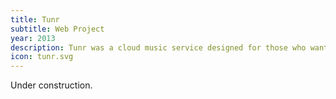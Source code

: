 ```yaml
---
title: Tunr
subtitle: Web Project
year: 2013
description: Tunr was a cloud music service designed for those who wanted to keep ownership of their music files.
icon: tunr.svg
---
```

Under construction.